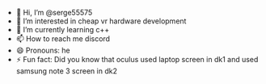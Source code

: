 - 👋 Hi, I’m @serge55575
- 👀 I’m interested in cheap vr hardware development
- 🌱 I’m currently learning c++
- 📫 How to reach me discord
- 😄 Pronouns: he
- ⚡ Fun fact: Did you know that oculus used laptop screen in dk1 and used samsung note 3 screen in dk2

<!---
serge55575/serge55575 is a ✨ special ✨ repository because its `README.md` (this file) appears on your GitHub profile.
You can click the Preview link to take a look at your changes.
--->
